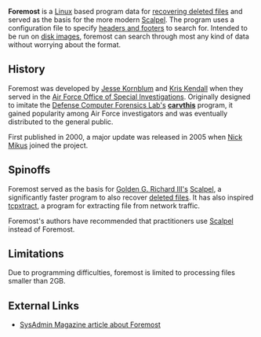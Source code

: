 **Foremost** is a [Linux](Linux "wikilink") based program data for
[recovering deleted files](Recovering_deleted_data "wikilink") and
served as the basis for the more modern [Scalpel](Scalpel "wikilink").
The program uses a configuration file to specify [headers and
footers](File_Formats "wikilink") to search for. Intended to be run on
[disk images](disk_image "wikilink"), foremost can search through most
any kind of data without worrying about the format.

## History

Foremost was developed by [Jesse Kornblum](Jesse_Kornblum "wikilink")
and [Kris Kendall](Kris_Kendall "wikilink") when they served in the [Air
Force Office of Special
Investigations](Air_Force_Office_of_Special_Investigations "wikilink").
Originally designed to imitate the [Defense Computer Forensics
Lab's](Defense_Computer_Forensics_Lab "wikilink")
**[carvthis](carvthis "wikilink")** program, it gained popularity among
Air Force investigators and was eventually distributed to the general
public.

First published in 2000, a major update was released in 2005 when [Nick
Mikus](Nick_Mikus "wikilink") joined the project.

## Spinoffs

Foremost served as the basis for [Golden G. Richard
III's](Golden_G._Richard_III "wikilink") [Scalpel](Scalpel "wikilink"),
a significantly faster program to also recover [deleted
files](deleted_files "wikilink"). It has also inspired
[tcpxtract](tcpxtract "wikilink"), a program for extracting file from
network traffic.

Foremost's authors have recommended that practitioners use
[Scalpel](Scalpel "wikilink") instead of Foremost.

## Limitations

Due to programming difficulties, foremost is limited to processing files
smaller than 2GB.

## External Links

- [SysAdmin Magazine article about
  Foremost](http://www.samag.com/documents/s=8859/sam0309a/sam0309a.htm)